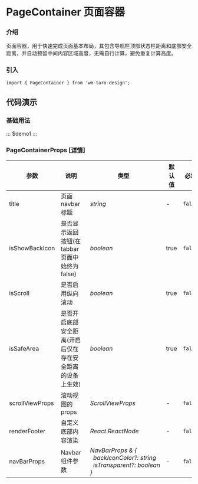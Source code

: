# PageContainer 页面容器

### 介绍

页面容器，用于快速完成页面基本布局，其包含导航栏顶部状态栏距离和底部安全距离，并自动预留中间内容区域高度，无需自行计算，避免重复计算高度。

### 引入

```tsx
import { PageContainer } from 'wm-taro-design';
```

## 代码演示

### 基础用法

::: $demo1 :::

### PageContainerProps [[详情]](https://codeup.aliyun.com/5f855dfb1858a17210466fd0/wuhang-meimeng-development/wm-taro-template/tree/master/modules/wm-taro-design/types/page-container.d.ts)

| 参数            | 说明                                                     | 类型                                                                                                                                                                            | 默认值 | 必填    |
| --------------- | -------------------------------------------------------- | ------------------------------------------------------------------------------------------------------------------------------------------------------------------------------- | ------ | ------- |
| title           | 页面 navbar 标题                                         | _&nbsp;&nbsp;string<br/>_                                                                                                                                                       | -      | `false` |
| isShowBackIcon  | 是否显示返回按钮(在 tabbar 页面中始终为 false)           | _&nbsp;&nbsp;boolean<br/>_                                                                                                                                                      | true   | `false` |
| isScroll        | 是否启用纵向滚动                                         | _&nbsp;&nbsp;boolean<br/>_                                                                                                                                                      | true   | `false` |
| isSafeArea      | 是否开启底部安全距离(开启后仅在存在安全距离的设备上生效) | _&nbsp;&nbsp;boolean<br/>_                                                                                                                                                      | true   | `false` |
| scrollViewProps | 滚动视图的 props                                         | _&nbsp;&nbsp;ScrollViewProps<br/>_                                                                                                                                              | -      | `false` |
| renderFooter    | 自定义底部内容渲染                                       | _&nbsp;&nbsp;React.ReactNode<br/>_                                                                                                                                              | -      | `false` |
| navBarProps     | Navbar 组件参数                                          | _&nbsp;&nbsp;NavBarProps&nbsp;&&nbsp;{<br/>&nbsp;&nbsp;&nbsp;&nbsp;backIconColor?:&nbsp;string<br/>&nbsp;&nbsp;&nbsp;&nbsp;isTransparent?:&nbsp;boolean<br/>&nbsp;&nbsp;}<br/>_ | -      | `false` |
